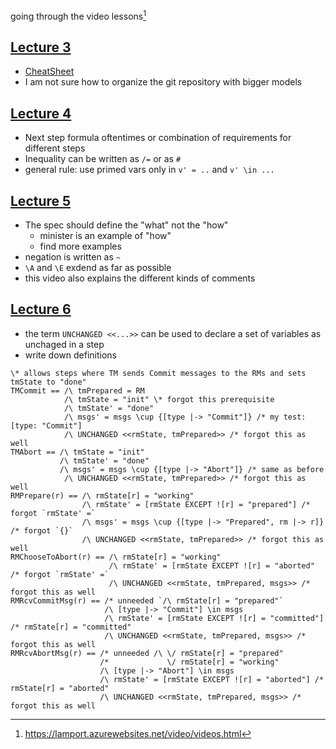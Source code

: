 
going through the video lessons[^1]

## [Lecture 3](https://lamport.azurewebsites.net/video/video3.html)

- [CheatSheet](https://lamport.azurewebsites.net/tla/summary-standalone.pdf)
- I am not sure how to organize the git repository with bigger models

## [Lecture 4](https://lamport.azurewebsites.net/video/video4.html)

- Next step formula oftentimes or combination of requirements for different steps
- Inequality can be written as `/=` or as `#`
- general rule: use primed vars only in `v' = ..` and `v' \in ...`

## [Lecture 5](https://lamport.azurewebsites.net/video/video5.html)

- The spec should define the "what" not the "how"
  - minister is an example of "how"
  - find more examples
- negation is written as `~`
- `\A` and `\E` exdend as far as possible
- this video also explains the different kinds of comments

## [Lecture 6](https://lamport.azurewebsites.net/video/video6.html)

- the term  `UNCHANGED <<...>>` can be used to declare a set of variables as
  unchaged in a step
- write down definitions

```tla
\* allows steps where TM sends Commit messages to the RMs and sets tmState to "done"
TMCommit == /\ tmPrepared = RM
            /\ tmState = "init" \* forgot this prerequisite
            /\ tmState' = "done"
            /\ msgs' = msgs \cup {[type |-> "Commit"]} /* my test: [type: "Commit"]
            /\ UNCHANGED <<rmState, tmPrepared>> /* forgot this as well
TMAbort == /\ tmState = "init"
           /\ tmState' = "done"
           /\ msgs' = msgs \cup {[type |-> "Abort"]} /* same as before
            /\ UNCHANGED <<rmState, tmPrepared>> /* forgot this as well
RMPrepare(r) == /\ rmState[r] = "working"
                /\ rmState' = [rmState EXCEPT ![r] = "prepared"] /* forgot `rmState' =`
                /\ msgs' = msgs \cup {[type |-> "Prepared", rm |-> r]} /* forgot `{}`
                /\ UNCHANGED <<rmState, tmPrepared>> /* forgot this as well
RMChooseToAbort(r) == /\ rmState[r] = "working"
                      /\ rmState' = [rmState EXCEPT ![r] = "aborted" /* forgot `rmState' =`
                      /\ UNCHANGED <<rmState, tmPrepared, msgs>> /* forgot this as well
RMRcvCommitMsg(r) == /* unneeded `/\ rmState[r] = "prepared"`
                     /\ [type |-> "Commit"] \in msgs
                     /\ rmState' = [rmState EXCEPT ![r] = "committed"] /* rmState[r] = "committed"
                     /\ UNCHANGED <<rmState, tmPrepared, msgs>> /* forgot this as well
RMRcvAbortMsg(r) == /* unneeded /\ \/ rmState[r] = "prepared"
                    /*             \/ rmState[r] = "working"
                    /\ [type |-> "Abort"] \in msgs
                    /\ rmState' = [rmState EXCEPT ![r] = "aborted"] /* rmState[r] = "aborted"
                    /\ UNCHANGED <<rmState, tmPrepared, msgs>> /* forgot this as well
```

[^1]: https://lamport.azurewebsites.net/video/videos.html
